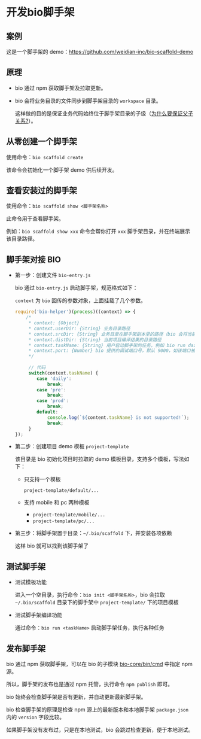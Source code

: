 # 开发bio脚手架

## 案例

这是一个脚手架的 demo：https://github.com/weidian-inc/bio-scaffold-demo

## 原理

+   bio 通过 npm 获取脚手架及拉取更新。
+   bio 会将业务目录的文件同步到脚手架目录的 `workspace` 目录。

    这样做的目的是保证业务代码始终位于脚手架目录的子级（[为什么要保证父子关系?](https://github.com/hoperyy/deep-webpack/issues/8)）。

## 从零创建一个脚手架

使用命令：`bio scaffold create`

该命令会初始化一个脚手架 demo 供后续开发。

## 查看安装过的脚手架

使用命令：`bio scaffold show <脚手架名称>`

此命令用于查看脚手架。
    
例如：`bio scaffold show xxx` 命令会帮你打开 `xxx` 脚手架目录，并在终端展示该目录路径。

## 脚手架对接 BIO

+   第一步：创建文件 `bio-entry.js`

    bio 通过 `bio-entry.js` 启动脚手架，规范格式如下：

    `context` 为 `bio` 回传的参数对象，上面挂载了几个参数。
        
    ```javascript
    require('bio-helper')(process)((context) => {
        /* 
         * context: {Object}
         * context.userDir: {String} 业务目录路径
         * context.srcDir: {String} 业务目录在脚手架副本里的路径（bio 会将当前目录文件同步到脚手架目录内，用于编译）
         * context.distDir: {String} 当前项目编译结果的目录路径
         * context.taskName: {String} 用户启动脚手架的任务，例如 bio run daily 命令运行后，context.taskName 即为 daily
         * context.port: {Number} bio 提供的调试端口号，默认 9000，如该端口被占用，会自增 1 直到找到空闲的端口号
         */
        
         // 代码
         switch(context.taskName) {
            case 'daily':
                break;
            case 'pre':
                break;
            case 'prod':
                break;
            default:
                console.log(`${content.taskName} is not supported!`);
                break;
         }
    });
    ```

+   第二步：创建项目 demo 模板 `project-template`

    该目录是 bio 初始化项目时拉取的 demo 模板目录，支持多个模板，写法如下：

    +   只支持一个模板

        `project-template/default/...`

    +   支持 mobile 和 pc 两种模板

        +   `project-template/mobile/...`
        +   `project-template/pc/...`

+   第三步：将脚手架置于目录：`~/.bio/scaffold` 下，并安装各项依赖

    这样 bio 就可以找到该脚手架了

## 测试脚手架

+   测试模板功能

    进入一个空目录，执行命令：`bio init <脚手架名称>`，bio 会拉取 `~/.bio/scaffold` 目录下的脚手架中 `project-template/` 下的项目模板

+   测试脚手架编译功能

    通过命令：`bio run <taskName>` 启动脚手架任务，执行各种任务

## 发布脚手架

bio 通过 npm 获取脚手架，可以在 bio 的子模块 [bio-core/bin/cmd](https://github.com/weidian-inc/bio-core/blob/master/bin/cmd.js#L29) 中指定 npm 源。

所以，脚手架的发布也是通过 npm 托管，执行命令 `npm publish` 即可。

bio 始终会检查脚手架是否有更新，并自动更新最新脚手架。

bio 检查脚手架的原理是检查 npm 源上的最新版本和本地脚手架 `package.json` 内的 `version` 字段比较。

如果脚手架没有发布过，只是在本地测试，bio 会跳过检查更新，便于本地测试。